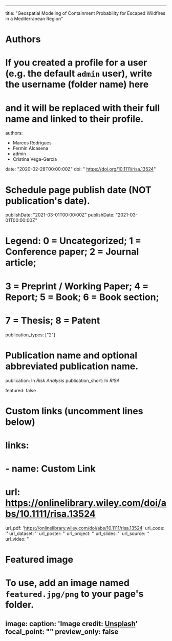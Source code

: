 
---

title: "Geospatial Modeling of Containment Probability for Escaped Wildfires in a Mediterranean Region"
# Authors
# If you created a profile for a user (e.g. the default `admin` user), write the username (folder name) here 
# and it will be replaced with their full name and linked to their profile.
authors:
- Marcos Rodrigues
- Fermín Alcasena
- admin
- Cristina Vega-García



date: "2020-02-28T00:00:00Z"
doi: " https://doi.org/10.1111/risa.13524"

# Schedule page publish date (NOT publication's date).
publishDate: "2021-03-01T00:00:00Z"
publishDate: "2021-03-01T00:00:00Z"
# Legend: 0 = Uncategorized; 1 = Conference paper; 2 = Journal article;
# 3 = Preprint / Working Paper; 4 = Report; 5 = Book; 6 = Book section;
# 7 = Thesis; 8 = Patent
publication_types: ["2"]

# Publication name and optional abbreviated publication name.
publication: In *Risk Analysis*
publication_short: In *RISA*



featured: false
# Custom links (uncomment lines below)
# links:
# - name: Custom Link
#   url: https://onlinelibrary.wiley.com/doi/abs/10.1111/risa.13524

url_pdf: 'https://onlinelibrary.wiley.com/doi/abs/10.1111/risa.13524'
url_code: ''
url_dataset: ''
url_poster: ''
url_project: ''
url_slides: ''
url_source: ''
url_video: ''
# Featured image
# To use, add an image named `featured.jpg/png` to your page's folder. 
image:
  caption: 'Image credit: [**Unsplash**](https://unsplash.com/photos/pLCdAaMFLTE)'
  focal_point: ""
  preview_only: false
---
